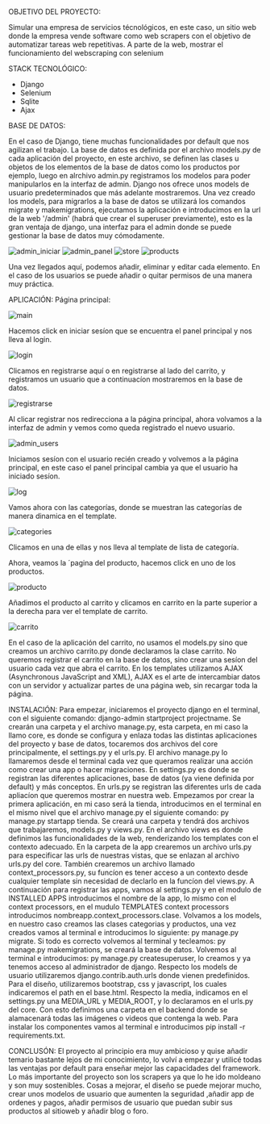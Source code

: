OBJETIVO DEL PROYECTO:

Simular una empresa de servicios técnológicos, en este caso, un sitio web donde la empresa vende software como web scrapers con el objetivo de automatizar tareas web repetitivas.
A parte de la web, mostrar el funcionamiento del webscraping con selenium

STACK TECNOLÓGICO:
- Django
- Selenium
- Sqlite
- Ajax

BASE DE DATOS:

En el caso de Django, tiene muchas funcionalidades por default que nos agilizan el trabajo. La base de datos es definida por el archivo models.py de cada aplicación del proyecto, 
en este archivo, se definen las clases u objetos de los elementos de la base de datos como los productos por ejemplo, luego en alrchivo admin.py registramos los modelos para poder manipularlos en la interfaz de admin.
Django nos ofrece unos models de usuario predeterminados que más adelante mostraremos. Una vez creado los models, para migrarlos a la base de datos se utilizará los comandos migrate y makemigrations, ejecutamos la aplicación e introducimos en la url de la web '/admin' (habrá que crear el superuser previamente),
esto es la gran ventaja de django, una interfaz para el admin donde se puede gestionar la base de datos muy cómodamente.
 
![admin_iniciar](https://github.com/LouzanCode/Web-Scrapers-Market/blob/main/imag/admin_iniciar.PNG)
![admin_panel](https://github.com/LouzanCode/Web-Scrapers-Market/blob/main/imag/admin_panel.PNG)
![store](https://github.com/LouzanCode/Web-Scrapers-Market/blob/main/imag/store_products.PNG)
![products](https://github.com/LouzanCode/Web-Scrapers-Market/blob/main/imag/porducto_admin.PNG)

Una vez llegados aquí, podemos añadir, eliminar y editar cada elemento. En el caso de los usuarios se puede añadir o quitar permisos de una manera muy práctica.

APLICACIÓN:
Página principal:

![main](https://github.com/LouzanCode/Web-Scrapers-Market/blob/main/imag/menu_principal.PNG)
 
Hacemos click en iniciar sesíon que se encuentra el panel principal y nos lleva al login.

![login](https://github.com/LouzanCode/Web-Scrapers-Market/blob/main/imag/login.PNG)

Clicamos en registrarse aquí o en registrarse al lado del carrito, y registramos un usuario que a continuacíon mostraremos en la base de datos.

![registrarse](https://github.com/LouzanCode/Web-Scrapers-Market/blob/main/imag/register.PNG)
 
Al clicar registrar nos redirecciona a la página principal, ahora volvamos a la interfaz de admin y vemos como queda registrado el nuevo usuario.

![admin_users](https://github.com/LouzanCode/Web-Scrapers-Market/blob/main/imag/admin_users.PNG)
 
Iniciamos sesíon con el usuario recién creado y volvemos a la página principal, en este caso el panel principal cambia ya que el usuario ha iniciado sesíon.

![log](https://github.com/LouzanCode/Web-Scrapers-Market/blob/main/imag/menu_log.PNG)
 
Vamos ahora con las categorías, donde se muestran las categorías de manera dinamica en el template.


![categories](https://github.com/LouzanCode/Web-Scrapers-Market/blob/main/imag/categories.PNG)
 
Clicamos en una de ellas y nos lleva al template de lista de categoría.
 
Ahora, veamos la ´pagina del producto, hacemos click en uno de los productos.
 
![producto](https://github.com/LouzanCode/Web-Scrapers-Market/blob/main/imag/producto.PNG)

Añadimos el producto al carrito y clicamos en carrito en la parte superior a la derecha para ver el template de carrito.


![carrito](https://github.com/LouzanCode/Web-Scrapers-Market/blob/main/imag/carrito.PNG)
 
En el caso de la aplicación del carrito, no usamos el models.py sino que creamos un archivo carrito.py donde declaramos la clase carrito. No queremos registrar el carrito en la base de datos, sino crear una sesíon del usuario cada vez que abra el carrito. En los templates utilizamos AJAX (Asynchronous JavaScript and XML), AJAX es el arte de intercambiar datos con un servidor y actualizar partes de una página web, sin recargar toda la página.

INSTALACIÓN:
Para empezar, iniciaremos el proyecto django en el terminal, con el siguiente comando: django-admin startproject projectname.
Se crearán una carpeta y  el archivo manage.py, esta carpeta, en mi caso la llamo core, es donde se configura y enlaza todas las distintas aplicaciones del proyecto y base de datos, tocaremos dos archivos del core principalmente, el settings.py y el urls.py. El archivo manage.py lo llamaremos desde el terminal cada vez que queramos realizar una acción como crear una app o hacer migraciones.
En settings.py es donde se registran las diferentes aplicaciones, base de datos (ya viene definida por default) y más conceptos. En urls.py se registran las diferentes urls de cada apliacíon que queremos mostrar en nuestra web.
Empezamos por crear la primera aplicación, en mi caso será la tienda, introducimos en el terminal en el mismo nivel que el archivo manage.py el siguiente comando: py manage.py startapp tienda.
Se creará una carpeta y tendrá dos archivos que trabajaremos, models.py y views.py. En el archivo views es donde definimos las funcionalidades de la web, renderizando los templates con el contexto adecuado.
En la carpeta de la app crearemos un archivo urls.py para especificar las urls de nuestras vistas, que se enlazan al archivo urls.py del core.
También crearemos un archivo llamado context_processors.py, su funcíon es tener acceso a un contexto desde cualquier template sin necesidad de declarlo en la funcíon del views.py.
A continuación para registrar las apps, vamos al settings.py y en el modulo de INSTALLED APPS introducimos el nombre de la app, lo mismo con el context processors, en el mudulo TEMPLATES context processors introducimos nombreapp.context­­_processors.clase.
Volvamos a los models, en nuestro caso creamos las clases categorias y productos, una vez creados vamos al terminal e introducimos lo siguiente: py manage.py migrate. Si todo es correcto volvemos al terminal y tecleamos: py manage.py makemigrations, se creará la base de datos. Volvemos al terminal e introducimos: py manage.py createsuperuser, lo creamos y ya tenemos acceso al administrador de django.
Respecto los models de usuario utilizaremos django.contrib.auth.urls donde vienen predefinidos.
Para el diseño, utilizaremos bootstrap, css y javascript, los cuales indicaremos el path en el base.html. 
Respecto la media, indicamos en el settings.py una MEDIA_URL y MEDIA_ROOT, y lo declaramos en el urls.py del core. Con esto definimos una carpeta en el backend donde se alamacenará todas las imágenes o videos que contenga la web.
Para instalar los componentes vamos al terminal e introducimos pip install -r requirements.txt.

CONCLUSÓN:
El proyecto al principio era muy ambicioso y quise añadir temario bastante lejos de mi conocimiento, lo volví a empezar y utilicé todas las ventajas por default para enseñar mejor las capacidades del framework. Lo más importante del proyecto son los scrapers ya que lo he ido moldeano y son muy sostenibles.
Cosas a mejorar, el diseño se puede mejorar mucho, crear unos modelos de usuario que aumenten la seguridad ,añadir app de ordenes y pagos, añadir permisos de usuario que puedan subir sus productos al sitioweb y añadir blog o foro.

 
